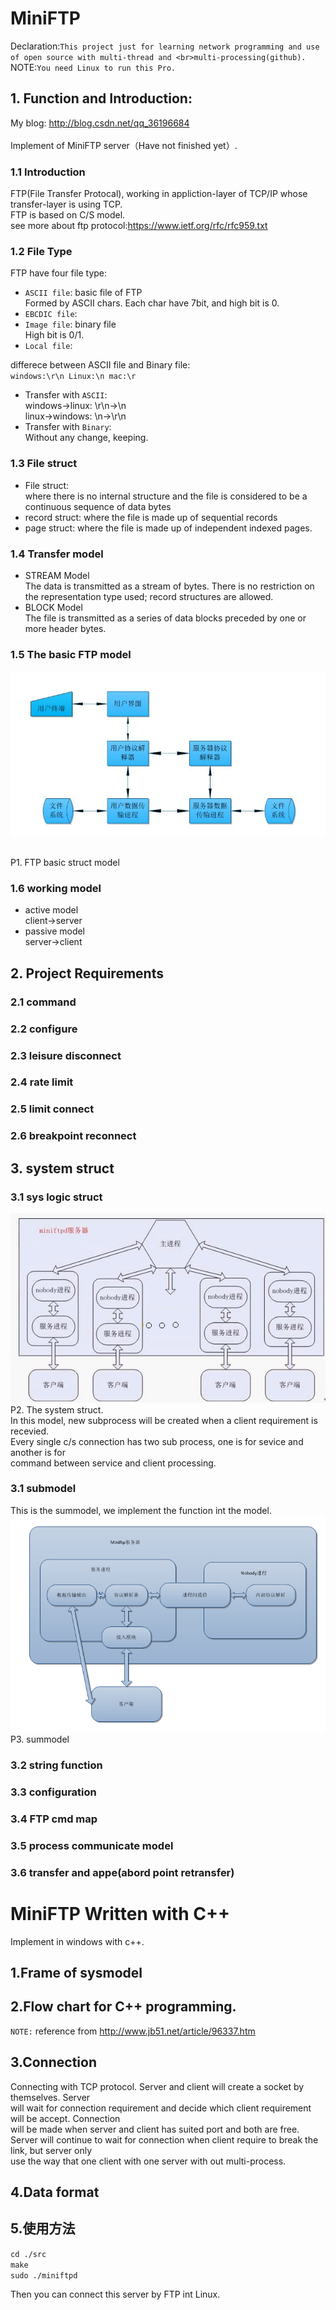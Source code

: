 # MiniFTP
Declaration:`This project just for learning network programming and use of open source with multi-thread and <br>multi-processing(github).`
NOTE:`You need Linux to run this Pro.`
## 1. Function and Introduction:
My blog: http://blog.csdn.net/qq_36196684<br>
<br>
Implement of MiniFTP server（Have not finished yet）.<br>
### 1.1 Introduction
FTP(File Transfer Protocal), working in appliction-layer of TCP/IP whose transfer-layer is using TCP.<br>
FTP is based on C/S model.<br>
see more about ftp protocol:https://www.ietf.org/rfc/rfc959.txt
### 1.2 File Type
FTP have four file type:<br>
*  `ASCII file`: basic file of FTP<br>
  Formed by ASCII chars. Each char have 7bit, and high bit is 0.<br>
*  `EBCDIC file`: <br>
*  `Image file`: binary file<br>
  High bit is 0/1.<br>
*  `Local file`:<br>

differece between ASCII file and Binary file:<br>
`windows:\r\n Linux:\n mac:\r`<br>
* Transfer with `ASCII`:<br>
    windows->linux: \r\n->\n<br>
    linux->windows: \n->\r\n<br>
* Transfer with `Binary`:<br>
    Without any change, keeping.<br>

### 1.3 File struct
* File struct:                  
where there is no internal structure and the file is considered to be a continuous sequence of data bytes
* record struct:
where the file is made up of sequential records
* page struct:
where the file is made up of independent indexed pages.
### 1.4 Transfer model
* STREAM Model<br>
The data is transmitted as a stream of bytes.  There is no
         restriction on the representation type used; record structures
         are allowed.<br>
* BLOCK Model<br>
The file is transmitted as a series of data blocks preceded by
         one or more header bytes.<br>
         
### 1.5 The basic FTP model

 ![image](https://github.com/qinchao0525/MiniFTP/blob/master/pictures/C_S.jpg) 

<br>P1. FTP basic struct model <br>
### 1.6 working model
* active model<br>
client->server
* passive model<br>
server->client
## 2. Project Requirements
### 2.1 command
### 2.2 configure
### 2.3 leisure disconnect
### 2.4 rate limit
### 2.5 limit connect
### 2.6 breakpoint reconnect
## 3. system struct
### 3.1 sys logic struct
![image](https://github.com/qinchao0525/MiniFTP/blob/master/pictures/sysstruct.jpg)
<br>P2. The system struct.<br>
In this model, new subprocess will be created when a client requirement is recevied.<br>
Every single c/s connection has two sub process, one is for sevice and another is for<br>
command between service and client processing.
### 3.1 submodel
This is the summodel, we implement the function int the model.<br>
![submodel](https://github.com/qinchao0525/MiniFTP/blob/master/pictures/submodel.png)
<br>P3. summodel</br>
### 3.2 string function
### 3.3 configuration
### 3.4 FTP cmd map
### 3.5 process communicate model
### 3.6 transfer and appe(abord point retransfer)
# MiniFTP Written with C++
Implement in windows with c++.
## 1.Frame of sysmodel
## 2.Flow chart for C++ programming.
`NOTE:` reference from http://www.jb51.net/article/96337.htm
## 3.Connection
  Connecting with TCP protocol. Server and client will create a socket by themselves. Server<br>
will wait for connection requirement and decide which client requirement will be accept. Connection<br>
will be made when server and client has suited port and both are free.<br>
  Server will continue to wait for connection when client require to break the link, but server only <br>
use the way that one client with one server with out multi-process.
## 4.Data format

## 5.使用方法
`cd ./src`<br>
`make`<br>
`sudo ./miniftpd`<br>

Then  you can connect this server by FTP int Linux.
